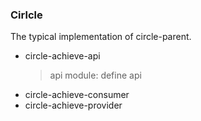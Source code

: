 ### Cirlcle
The typical implementation of circle-parent.
- circle-achieve-api
  > api module: define api
- circle-achieve-consumer
- circle-achieve-provider
 
